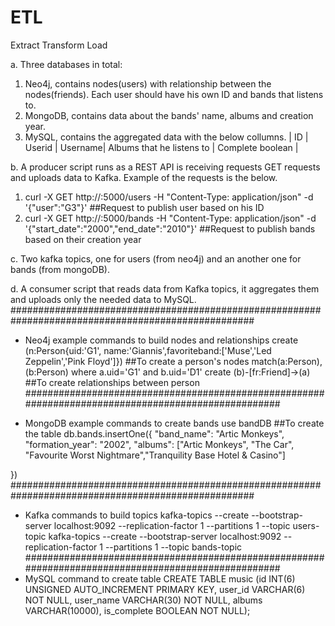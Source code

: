 # ETL
Extract Transform Load 

a. Three databases in total:
  1. Neo4j, contains nodes(users) with relationship between the nodes(friends). Each user should have his own ID and bands that listens to.
  2. MongoDB, contains data about the bands' name, albums and creation year.
  3. MySQL, contains the aggregated data with the below collumns.
  | ID | Userid | Username| Albums that he listens to | Complete boolean |

b. A producer script runs as a REST API is receiving requests GET requests and uploads data to Kafka. Example of the requests is the below.
  1. curl -X GET http://<server-ip>:5000/users -H "Content-Type: application/json" -d '{"user":"G3"}' ##Request to publish user based on his ID
  2. curl -X GET http://<server-ip>:5000/bands -H "Content-Type: application/json" -d '{"start_date":"2000","end_date":"2010"}' ##Request to publish bands based on their creation year

c. Two kafka topics, one for users (from neo4j) and an another one for bands (from mongoDB).

d. A consumer script that reads data from Kafka topics, it aggregates them and uploads only the needed data to MySQL. 
####################################################################################################

- Neo4j example commands to build nodes and relationships
create (n:Person{uid:'G1', name:'Giannis',favoriteband:['Muse','Led Zeppelin','Pink Floyd']}) ##To create a person's nodes
match(a:Person),(b:Person) where a.uid='G1' and b.uid='D1' create (b)-[fr:Friend]->(a) ##To create relationships between person
####################################################################################################

- MongoDB example commands to create bands
use bandDB ##To create the table
db.bands.insertOne({
    "band_name": "Artic Monkeys",
    "formation_year": "2002",
    "albums": ["Artic Monkeys", "The Car", "Favourite Worst Nightmare","Tranquility Base Hotel & Casino"]

})
####################################################################################################
- Kafka commands to build topics
kafka-topics --create --bootstrap-server localhost:9092 --replication-factor 1 --partitions 1 --topic users-topic
kafka-topics --create --bootstrap-server localhost:9092 --replication-factor 1 --partitions 1 --topic bands-topic
####################################################################################################
- MySQL command to create table
CREATE TABLE music (id INT(6) UNSIGNED AUTO_INCREMENT PRIMARY KEY, user_id VARCHAR(6) NOT NULL, user_name VARCHAR(30) NOT NULL, albums VARCHAR(10000), is_complete BOOLEAN NOT NULL);
